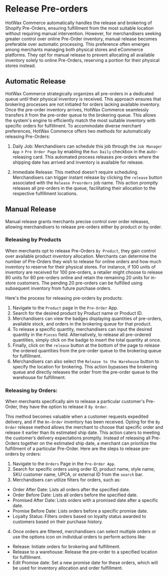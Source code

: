 # Release Pre-orders

HotWax Commerce automatically handles the release and brokering of Shopify Pre-Orders, ensuring fulfillment from the most suitable location without requiring manual intervention. However, for merchandisers seeking greater control over online Pre-Order inventory, manual release becomes preferable over automatic processing. This preference often emerges among merchants managing both physical stores and eCommerce platforms. They opt for manual release to prevent allocating all available inventory solely to online Pre-Orders, reserving a portion for their physical stores instead.

## Automatic Release

HotWax Commerce strategically organizes all pre-orders in a dedicated queue until their physical inventory is received. This approach ensures that brokering processes are not initiated for orders lacking available inventory. Once the pre-order inventory arrives, HotWax Commerce seamlessly transfers it from the pre-order queue to the brokering queue. This allows the system's engine to efficiently match the most suitable inventory with specific orders for fulfillment.
To accommodate diverse merchant preferences, HotWax Commerce offers two methods for automatically releasing Pre-Orders:

1. Daily Job: Merchandisers can schedule this job through the `Job Manager App` > `Pre Order Page` by enabling the `Run Daily` checkbox in the auto-releasing card. This automated process releases pre-orders where the shipping date has arrived and inventory is available for release.

2. Immediate Release: This method doesn't require scheduling. Merchandisers can trigger instant release by clicking the `release` button associated with the `Release Preorders` job name. This action promptly releases all pre-orders in the queue, facilitating their allocation to the respective fulfillment locations.

## Manual Release
Manual release grants merchants precise control over order releases, allowing merchandisers to release pre-orders either by product or by order.

### Releasing by Products

When merchants opt to release Pre-Orders `By Product`, they gain control over available product inventory allocation. Merchants can determine the number of Pre-Orders they wish to release for online orders and how much inventory to reserve for their physical stores. For instance, if 100 units of inventory are received for 100 pre-orders, a retailer might choose to release 80 units for 80 pre-orders online and retain the remaining 20 units for in-store customers. The pending 20 pre-orders can be fulfilled using subsequent inventory from future purchase orders.

Here's the process for releasing pre-orders by products:
1. Navigate to the `Product` page in the `Pre-Order` App.
2. Search for the desired product by Product name or Product ID.
3. Merchandisers can view the badges displaying quantities of pre-orders, available stock, and orders in the brokering queue for that product.
4. To release a specific quantity, merchandisers can input the desired quantity in the `Pieces` field. Alternatively, to release all pre-ordered quantities, simply click on the badge to insert the total quantity at once.
5. Finally, click on the `release` button at the bottom of the page to release the ordered quantities from the pre-order queue to the brokering queue for fulfillment.
6. Merchandisers can also select the `Release to the Warehouse` button to specify the location for brokering. This action bypasses the brokering queue and directly releases the order from the pre-order queue to the warehouse for fulfillment.

### Releasing by Orders:

When merchants specifically aim to release a particular customer's Pre-Order, they have the option to release it `By Order`.

This method becomes valuable when a customer requests expedited delivery, and if the `On-Order` inventory has been received. Opting for the `By Order` release method allows the merchant to choose that specific order and release it earlier than its estimated ship date. This action caters to meeting the customer’s delivery expectations promptly. Instead of releasing all Pre-Orders together on the estimated ship date, a merchant can prioritize the fulfillment of a particular Pre-Order.
Here are the steps to release pre-orders by orders:

1. Navigate to the `Orders` Page in the `Pre-Order App`.
2. Search for specific orders using order ID, product name, style name, SKU customer name, UPCA, or external ID from the `search` bar.
3. Merchandisers can utilize filters for orders, such as:
- Order After Date: Lists all orders after the specified date.
- Order Before Date: Lists all orders before the specified date.
- Promised After Date: Lists orders with a promised date after a specific date.
- Promise Before Date: Lists orders before a specific promise date.
- Loyalty Status: Filters orders based on loyalty status awarded to customers based on their purchase history.

4. Once orders are filtered, merchandisers can select multiple orders or use the options icon on individual orders to perform actions like:
- Release: Initiate orders for brokering and fulfillment.
- Release to a warehouse: Release the pre-order to a specified location for fulfillment.
- Edit Promise date: Set a new promise date for these orders, which will be used for inventory allocation and order fulfillment.
